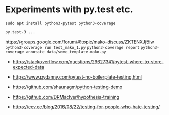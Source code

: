 # Experiments with py.test etc.

``sudo apt install python3-pytest python3-coverage``

``py.test-3 ...``

https://groups.google.com/forum/#!topic/mako-discuss/ZKTENXJj5iw
``python3-coverage run test_mako_1.py``
``python3-coverage report``
``python3-coverage annotate data/some_template.mako.py``

* https://stackoverflow.com/questions/29627341/pytest-where-to-store-expected-data

* https://www.pydanny.com/pytest-no-boilerplate-testing.html
* https://github.com/shaunagm/python-testing-demo
* https://github.com/DRMacIver/hypothesis-training
* https://eev.ee/blog/2016/08/22/testing-for-people-who-hate-testing/
